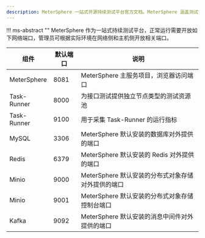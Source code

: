 ```yaml
---
description: MeterSphere 一站式开源持续测试平台官方文档。MeterSphere 涵盖测试管理、接口测试、UI 测试和性能测试等功能，全面兼容 JMeter、Selenium 等主流开源标准，有效助力开发和测试团队充分利用云弹性进行高度可 扩展的自动化测试，加速高质量的软件交付。
---
```


!!! ms-abstract ""
    MeterSphere 作为一站式持续测试平台，正常运行需要开放如下网络端口，管理员可根据实际环境在网络侧和主机侧开放相关端口。

| 组件     | 默认端口     | 说明     |
| -------- | -------- | -------- |
| MeterSphere | 8081 | MeterSphere 主服务项目，浏览器访问端口 |
| Task-Runner | 8000 | 为接口测试提供独立节点类型的测试资源池 |
| Task-Runner  | 9100 | 用于采集 Task-Runner 的运行指标 |
| MySQL | 3306 | MeterSphere 默认安装的数据库对外提供的端口  |
| Redis | 6379 | MeterSphere 默认安装的 Redis 对外提供的端口  |
| Minio | 9000 | MeterSphere 默认安装的分布式对象存储对外提供的端口  |
| Minio | 9001 | MeterSphere 默认安装的分布式对象存储控制台端口  |
| Kafka | 9092 | MeterSphere 默认安装的消息中间件对外提供的端口  |
